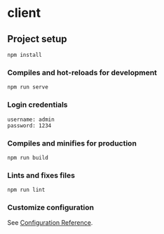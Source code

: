 # client

## Project setup
```
npm install
```

### Compiles and hot-reloads for development
```
npm run serve
```

### Login credentials
```
username: admin
password: 1234
```

### Compiles and minifies for production
```
npm run build
```

### Lints and fixes files
```
npm run lint
```

### Customize configuration
See [Configuration Reference](https://cli.vuejs.org/config/).
